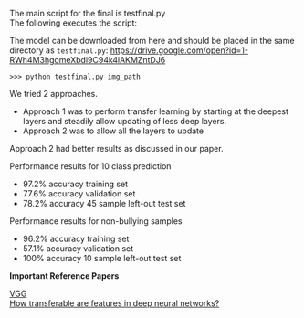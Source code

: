 The main script for the final is testfinal.py  
The following executes the script: 

The model can be downloaded from here and should be placed in the same directory as `testfinal.py`:
https://drive.google.com/open?id=1-RWh4M3hgomeXbdi9C94k4iAKMZntDJ6

```
>>> python testfinal.py img_path
```

We tried 2 approaches. 
* Approach 1 was to perform transfer learning by starting at the deepest layers and steadily allow updating of less deep layers.
* Approach 2 was to allow all the layers to update

Approach 2 had better results as discussed in our paper.

Performance results for 10 class prediction 
* 97.2% accuracy training set
* 77.6% accuracy validation set  
* 78.2% accuracy 45 sample left-out test set


Performance results for non-bullying samples
* 96.2% accuracy training set
* 57.1% accuracy validation set  
* 100% accuracy 10 sample left-out test set


__Important Reference Papers__  

[VGG](https://arxiv.org/abs/1409.1556)  
[How transferable are features in deep neural networks?](https://arxiv.org/abs/1411.1792)
